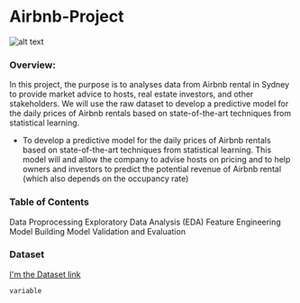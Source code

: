 # Airbnb-Project 

![alt text](https://www.google.com/search?q=airbnb+logo&rlz=1C5CHFA_enAU709AU709&sxsrf=ALeKk00GGot0Mt5xovw0GR1-bzujbzx9GQ:1616664911467&tbm=isch&source=iu&ictx=1&fir=-MOfAtfOxRt0FM%252CtDbaiUd20iz65M%252C_&vet=1&usg=AI4_-kTCfd1vptlXDC_NYlVPpwo5hmgipg&sa=X&ved=2ahUKEwi43pKOksvvAhWt7HMBHasmAlgQ9QF6BAgKEAE&biw=1280&bih=689#imgrc=-MOfAtfOxRt0FM)


### Overview:

In this project, the purpose is to analyses data from Airbnb rental in Sydney to provide market advice to hosts, real estate investors, and other stakeholders. We will use the raw dataset to develop a predictive model for the daily prices of Airbnb rentals based on state-of-the-art techniques from statistical learning.

* To develop a predictive model for the daily prices of Airbnb rentals based on state-of-the-art techniques from statistical learning.  This model will and allow the company to advise hosts on pricing and to help owners and investors to predict the potential revenue of Airbnb rental (which also depends on the occupancy rate)


### Table of Contents 
Data Proprocessing
Exploratory Data Analysis (EDA)
Feature Engineering 
Model Building 
Model Validation and Evaluation 

### Dataset 

[I'm the Dataset link](https://drive.google.com/drive/folders/1BNznLRF-k_K9NwG7UwZfunQBeJ4eQO4Q?usp=sharing)




`variable`
